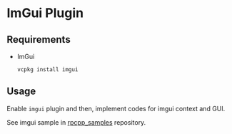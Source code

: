 # ImGui Plugin

## Requirements
- ImGui
  ```
  vcpkg install imgui
  ```

## Usage
Enable `imgui` plugin and then, implement codes for imgui context and GUI.

See imgui sample in [rpcpp_samples](https://github.com/bluekyu/rpcpp_samples) repository.
